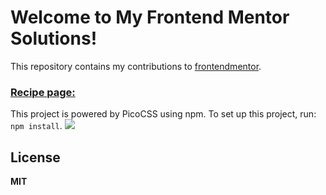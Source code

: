 
# Welcome to My Frontend Mentor Solutions!

This repository contains my contributions to [frontendmentor](https://www.frontendmentor.io/).

### [Recipe page:](https://github.com/mrv90/frontend-mentor/tree/main/recipe-page-main) 
This project is powered by PicoCSS using npm. To set up this project, run: `npm install`.
![](https://res.cloudinary.com/dz209s6jk/image/upload/f_auto,q_auto,w_700/Challenges/sogk9gtrzrmsf2rzcj63.jpg)

## License
**MIT**
